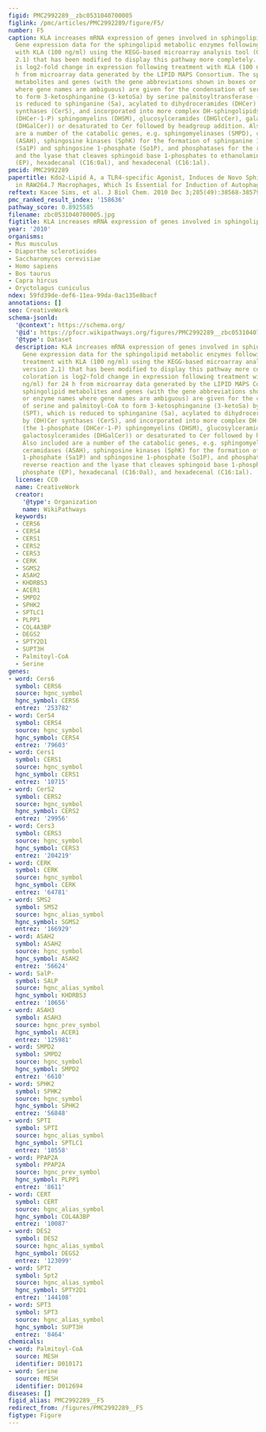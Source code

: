 ```yaml
---
figid: PMC2992289__zbc0531040700005
figlink: /pmc/articles/PMC2992289/figure/F5/
number: F5
caption: KLA increases mRNA expression of genes involved in sphingolipid biosynthesis.
  Gene expression data for the sphingolipid metabolic enzymes following 24 h of treatment
  with KLA (100 ng/ml) using the KEGG-based microarray analysis tool (GenMAPP version
  2.1) that has been modified to display this pathway more completely. The coloration
  is log2-fold change in expression following treatment with KLA (100 ng/ml) for 24
  h from microarray data generated by the LIPID MAPS Consortium. The sphingolipid
  metabolites and genes (with the gene abbreviations shown in boxes or enzyme names
  where gene names are ambiguous) are given for the condensation of serine and palmitoyl-CoA
  to form 3-ketosphinganine (3-ketoSa) by serine palmitoyltransferase (SPT), which
  is reduced to sphinganine (Sa), acylated to dihydroceramides (DHCer) by (DH)Cer
  synthases (CerS), and incorporated into more complex DH-sphingolipids (the 1-phosphate
  (DHCer-1-P) sphingomyelins (DHSM), glucosylceramides (DHGlcCer), galactosylceramides
  (DHGalCer)) or desaturated to Cer followed by headgroup addition. Also included
  are a number of the catabolic genes, e.g. sphingomyelinases (SMPD), ceramidases
  (ASAH), sphingosine kinases (SphK) for the formation of sphinganine 1-phosphate
  (Sa1P) and sphingosine 1-phosphate (So1P), and phosphatases for the reverse reaction
  and the lyase that cleaves sphingoid base 1-phosphates to ethanolamine phosphate
  (EP), hexadecanal (C16:0al), and hexadecenal (C16:1al).
pmcid: PMC2992289
papertitle: Kdo2-Lipid A, a TLR4-specific Agonist, Induces de Novo Sphingolipid Biosynthesis
  in RAW264.7 Macrophages, Which Is Essential for Induction of Autophagy.
reftext: Kacee Sims, et al. J Biol Chem. 2010 Dec 3;285(49):38568-38579.
pmc_ranked_result_index: '158636'
pathway_score: 0.8925585
filename: zbc0531040700005.jpg
figtitle: KLA increases mRNA expression of genes involved in sphingolipid biosynthesis
year: '2010'
organisms:
- Mus musculus
- Diaporthe sclerotioides
- Saccharomyces cerevisiae
- Homo sapiens
- Bos taurus
- Capra hircus
- Oryctolagus cuniculus
ndex: 59fd39de-def6-11ea-99da-0ac135e8bacf
annotations: []
seo: CreativeWork
schema-jsonld:
  '@context': https://schema.org/
  '@id': https://pfocr.wikipathways.org/figures/PMC2992289__zbc0531040700005.html
  '@type': Dataset
  description: KLA increases mRNA expression of genes involved in sphingolipid biosynthesis.
    Gene expression data for the sphingolipid metabolic enzymes following 24 h of
    treatment with KLA (100 ng/ml) using the KEGG-based microarray analysis tool (GenMAPP
    version 2.1) that has been modified to display this pathway more completely. The
    coloration is log2-fold change in expression following treatment with KLA (100
    ng/ml) for 24 h from microarray data generated by the LIPID MAPS Consortium. The
    sphingolipid metabolites and genes (with the gene abbreviations shown in boxes
    or enzyme names where gene names are ambiguous) are given for the condensation
    of serine and palmitoyl-CoA to form 3-ketosphinganine (3-ketoSa) by serine palmitoyltransferase
    (SPT), which is reduced to sphinganine (Sa), acylated to dihydroceramides (DHCer)
    by (DH)Cer synthases (CerS), and incorporated into more complex DH-sphingolipids
    (the 1-phosphate (DHCer-1-P) sphingomyelins (DHSM), glucosylceramides (DHGlcCer),
    galactosylceramides (DHGalCer)) or desaturated to Cer followed by headgroup addition.
    Also included are a number of the catabolic genes, e.g. sphingomyelinases (SMPD),
    ceramidases (ASAH), sphingosine kinases (SphK) for the formation of sphinganine
    1-phosphate (Sa1P) and sphingosine 1-phosphate (So1P), and phosphatases for the
    reverse reaction and the lyase that cleaves sphingoid base 1-phosphates to ethanolamine
    phosphate (EP), hexadecanal (C16:0al), and hexadecenal (C16:1al).
  license: CC0
  name: CreativeWork
  creator:
    '@type': Organization
    name: WikiPathways
  keywords:
  - CERS6
  - CERS4
  - CERS1
  - CERS2
  - CERS3
  - CERK
  - SGMS2
  - ASAH2
  - KHDRBS3
  - ACER1
  - SMPD2
  - SPHK2
  - SPTLC1
  - PLPP1
  - COL4A3BP
  - DEGS2
  - SPTY2D1
  - SUPT3H
  - Palmitoyl-CoA
  - Serine
genes:
- word: Cers6
  symbol: CERS6
  source: hgnc_symbol
  hgnc_symbol: CERS6
  entrez: '253782'
- word: CerS4
  symbol: CERS4
  source: hgnc_symbol
  hgnc_symbol: CERS4
  entrez: '79603'
- word: Cers1
  symbol: CERS1
  source: hgnc_symbol
  hgnc_symbol: CERS1
  entrez: '10715'
- word: CerS2
  symbol: CERS2
  source: hgnc_symbol
  hgnc_symbol: CERS2
  entrez: '29956'
- word: Cers3
  symbol: CERS3
  source: hgnc_symbol
  hgnc_symbol: CERS3
  entrez: '204219'
- word: CERK
  symbol: CERK
  source: hgnc_symbol
  hgnc_symbol: CERK
  entrez: '64781'
- word: SMS2
  symbol: SMS2
  source: hgnc_alias_symbol
  hgnc_symbol: SGMS2
  entrez: '166929'
- word: ASAH2
  symbol: ASAH2
  source: hgnc_symbol
  hgnc_symbol: ASAH2
  entrez: '56624'
- word: SalP-
  symbol: SALP
  source: hgnc_alias_symbol
  hgnc_symbol: KHDRBS3
  entrez: '10656'
- word: ASAH3
  symbol: ASAH3
  source: hgnc_prev_symbol
  hgnc_symbol: ACER1
  entrez: '125981'
- word: SMPD2
  symbol: SMPD2
  source: hgnc_symbol
  hgnc_symbol: SMPD2
  entrez: '6610'
- word: SPHK2
  symbol: SPHK2
  source: hgnc_symbol
  hgnc_symbol: SPHK2
  entrez: '56848'
- word: SPTI
  symbol: SPTI
  source: hgnc_alias_symbol
  hgnc_symbol: SPTLC1
  entrez: '10558'
- word: PPAP2A
  symbol: PPAP2A
  source: hgnc_prev_symbol
  hgnc_symbol: PLPP1
  entrez: '8611'
- word: CERT
  symbol: CERT
  source: hgnc_alias_symbol
  hgnc_symbol: COL4A3BP
  entrez: '10087'
- word: DES2
  symbol: DES2
  source: hgnc_alias_symbol
  hgnc_symbol: DEGS2
  entrez: '123099'
- word: SPT2
  symbol: Spt2
  source: hgnc_alias_symbol
  hgnc_symbol: SPTY2D1
  entrez: '144108'
- word: SPT3
  symbol: SPT3
  source: hgnc_alias_symbol
  hgnc_symbol: SUPT3H
  entrez: '8464'
chemicals:
- word: Palmitoyl-CoA
  source: MESH
  identifier: D010171
- word: Serine
  source: MESH
  identifier: D012694
diseases: []
figid_alias: PMC2992289__F5
redirect_from: /figures/PMC2992289__F5
figtype: Figure
---
```

